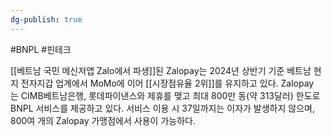 ```yaml
---
dg-publish: true
---
```

#BNPL #핀테크 

[[베트남 국민 메신저앱 Zalo에서 파생]]된 Zalopay는 2024년 상반기 기준 베트남 현지 전자지갑 업계에서 MoMo에 이어 [[시장점유율 2위]]를 유지하고 있다. Zalopay는 CIMB베트남은행, 롯데파이낸스와 제휴를 맺고 최대 800만 동(약 313달러) 한도로 BNPL 서비스를 제공하고 있다. 서비스 이용 시 37일까지는 이자가 발생하지 않으며, 800여 개의 Zalopay 가맹점에서 사용이 가능하다.